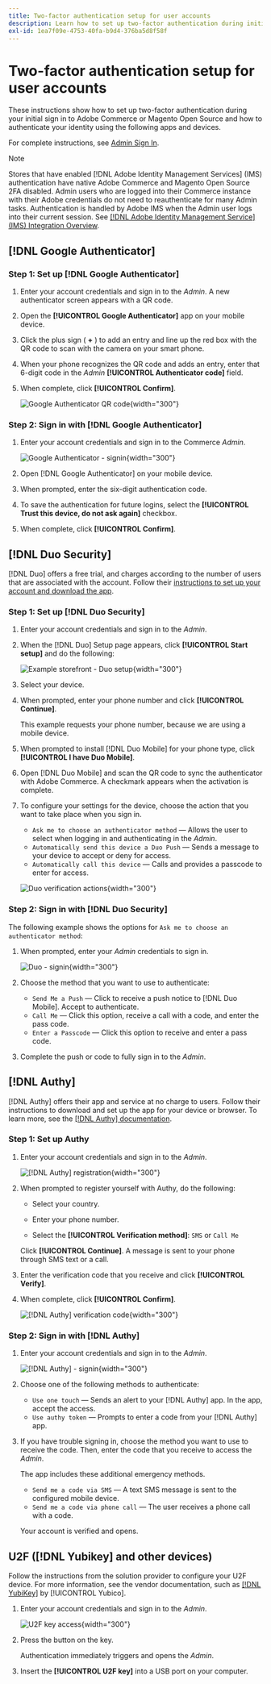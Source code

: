 ```yaml
---
title: Two-factor authentication setup for user accounts
description: Learn how to set up two-factor authentication during initial Admin sign in and authenticate your identity using a supported device app.
exl-id: 1ea7f09e-4753-40fa-b9d4-376ba5d8f58f
---
```

# Two-factor authentication setup for user accounts

These instructions show how to set up two-factor authentication during your initial sign in to Adobe Commerce or Magento Open Source and how to authenticate your identity using the following apps and devices.

For complete instructions, see [Admin Sign In](../getting-started/admin-signin.md).

>[!NOTE]
>
>Stores that have enabled [!DNL Adobe Identity Management Services] (IMS) authentication have native Adobe Commerce and Magento Open Source 2FA disabled. Admin users who are logged into their Commerce instance with their Adobe credentials do not need to reauthenticate for many Admin tasks. Authentication is handled by Adobe IMS when the Admin user logs into their current session. See [[!DNL Adobe Identity Management Service] (IMS) Integration Overview](../getting-started/adobe-ims-integration-overview.md).

## [!DNL Google Authenticator]

### Step 1: Set up [!DNL Google Authenticator]

1. Enter your account credentials and sign in to the _Admin_. A new authenticator screen appears with a QR code.

1. Open the **[!UICONTROL Google Authenticator]** app on your mobile device.

1. Click the plus sign ( **+** ) to add an entry and line up the red box with the QR code to scan with the camera on your smart phone.

1. When your phone recognizes the QR code and adds an entry, enter that 6-digit code in the _Admin_ **[!UICONTROL Authenticator code]** field.

1. When complete, click **[!UICONTROL Confirm]**.

   ![Google Authenticator QR code](./assets/storefront-2fa-google-qrcode.png){width="300"}

### Step 2: Sign in with [!DNL Google Authenticator]

1. Enter your account credentials and sign in to the Commerce _Admin_.

   ![Google Authenticator - signin](./assets/storefront-2fa-google-code.png){width="300"}

1. Open [!DNL Google Authenticator] on your mobile device.

1. When prompted, enter the six-digit authentication code.

1. To save the authentication for future logins, select the **[!UICONTROL Trust this device, do not ask again]** checkbox.

1. When complete, click **[!UICONTROL Confirm]**.

## [!DNL Duo Security]

[!DNL Duo] offers a free trial, and charges according to the number of users that are associated with the account. Follow their [instructions to set up your account and download the app](https://duo.com/product/multi-factor-authentication-mfa/duo-mobile-app).

### Step 1: Set up [!DNL Duo Security]

1. Enter your account credentials and sign in to the _Admin_.

1. When the [!DNL Duo] Setup page appears, click **[!UICONTROL Start setup]** and do the following:

   ![Example storefront - Duo setup](./assets/storefront-2fa-duo-user1.png){width="300"}

1. Select your device.

1. When prompted, enter your phone number and click **[!UICONTROL Continue]**.

   This example requests your phone number, because we are using a mobile device.

1. When prompted to install [!DNL Duo Mobile] for your phone type, click **[!UICONTROL I have Duo Mobile]**.

1. Open [!DNL Duo Mobile] and scan the QR code to sync the authenticator with Adobe Commerce. A checkmark appears when the activation is complete.

1. To configure your settings for the device, choose the action that you want to take place when you sign in.

   - `Ask me to choose an authenticator method` — Allows the user to select when logging in and authenticating in the _Admin_.
   - `Automatically send this device a Duo Push` — Sends a message to your device to accept or deny for access.
   - `Automatically call this device` — Calls and provides a passcode to enter for access.

   ![Duo verification actions](./assets/storefront-2fa-duo-user7.png){width="300"}

### Step 2: Sign in with [!DNL Duo Security]

The following example shows the options for `Ask me to choose an authenticator method`:

1. When prompted, enter your _Admin_ credentials to sign in.

   ![Duo - signin](./assets/storefront-2fa-duo-auth.png){width="300"}

1. Choose the method that you want to use to authenticate:

   - `Send Me a Push` — Click to receive a push notice to [!DNL Duo Mobile]. Accept to authenticate.
   - `Call Me` — Click this option, receive a call with a code, and enter the pass code.
   - `Enter a Passcode` — Click this option to receive and enter a pass code.

1. Complete the push or code to fully sign in to the _Admin_.

## [!DNL Authy]

[!DNL Authy] offers their app and service at no charge to users. Follow their instructions to download and set up the app for your device or browser. To learn more, see the [[!DNL Authy] documentation](https://authy.com/features/setup/).

### Step 1: Set up Authy

1. Enter your account credentials and sign in to the _Admin_.

   ![[!DNL Authy] registration](./assets/storefront-2fa-authy-auth.png){width="300"}

1. When prompted to register yourself with Authy, do the following:

   - Select your country.

   - Enter your phone number.

   - Select the **[!UICONTROL Verification method]**: `SMS` or `Call Me`

   Click **[!UICONTROL Continue]**. A message is sent to your phone through SMS text or a call.

1. Enter the verification code that you receive and click **[!UICONTROL Verify]**.

1. When complete, click **[!UICONTROL Confirm]**.

   ![[!DNL Authy] verification code](./assets/storefront-2fa-authy-verify.png){width="300"}

### Step 2: Sign in with [!DNL Authy]

1. Enter your account credentials and sign in to the _Admin_.

   ![[!DNL Authy] - signin](./assets/storefront-2fa-authy-access.png){width="300"}

1. Choose one of the following methods to authenticate:

   - `Use one touch` — Sends an alert to your [!DNL Authy] app. In the app, accept the access.
   - `Use authy token` — Prompts to enter a code from your [!DNL Authy] app.

1. If you have trouble signing in, choose the method you want to use to receive the code. Then, enter the code that you receive to access the _Admin_.

   The app includes these additional emergency methods.

   - `Send me a code via SMS` — A text SMS message is sent to the configured mobile device.
   - `Send me a code via phone call` — The user receives a phone call with a code.

   Your account is verified and opens.

## U2F ([!DNL Yubikey] and other devices)

Follow the instructions from the solution provider to configure your U2F device. For more information, see the vendor documentation, such as [[!DNL YubiKey]](https://support.yubico.com/hc/en-us/articles/360013790339-Getting-Started-with-Your-YubiKey) by [!UICONTROL Yubico].

1. Enter your account credentials and sign in to the _Admin_.

   ![U2F key access](./assets/storefront-2fa-u2f.png){width="300"}

1. Press the button on the key.

   Authentication immediately triggers and opens the _Admin_.

1. Insert the **[!UICONTROL U2F key]** into a USB port on your computer.
